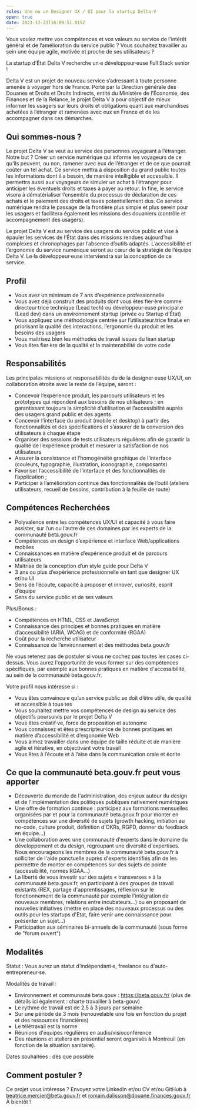 ```yaml
---
roles: Une ou un Designer UX / UI pour la startup Delta-V
open: true
date: 2021-12-23T16:09:51.015Z
---
```

Vous voulez mettre vos compétences et vos valeurs au service de l’intérêt général et de l’amélioration du service public ? Vous souhaitez travailler au sein une équipe agile, motivée et proche de ses utilisateurs ?

La startup d’État Delta V recherche un·e développeur·euse Full Stack senior !

Delta V est un projet de nouveau service s’adressant à toute personne amenée à voyager hors de France. Porté par la Direction générale des Douanes et Droits et Droits Indirects, entité du Ministère de l’Économie, des Finances et de la Relance, le projet Delta V a pour objectif de mieux informer les usagers sur leurs droits et obligations quant aux marchandises achetées à l’étranger et ramenées avec eux en France et de les accompagner dans ces démarches.

## Qui sommes-nous ?
Le projet Delta V se veut au service des personnes voyageant à l’étranger. 
Notre but ? Créer un service numérique qui informe les voyageurs de ce qu’ils peuvent, ou non, ramener avec eux de l’étranger et de ce que pourrait coûter un tel achat. 
Ce service mettra à disposition du grand public toutes les informations dont il a besoin, de manière intelligible et accessible. Il permettra aussi aux voyageurs de simuler un achat à l’étranger pour anticiper les éventuels droits et taxes à payer au retour. 
In fine, le service visera à dématérialiser l’ensemble du processus de déclaration de ces achats et le paiement des droits et taxes potentiellement dus. Ce service numérique rendra le passage de la frontière plus simple et plus serein pour les usagers et facilitera également les missions des douaniers (contrôle et accompagnement des usagers).

Le projet Delta V est au service des usagers du service public et vise à épauler les services de l’État dans des missions rendues aujourd’hui complexes et chronophages par l’absence d’outils adaptés. L’accessibilité et l’ergonomie du service numérique seront au cœur de la stratégie de l’équipe Delta V. Le·la développeur·euse interviendra sur la conception de ce service.

## Profil
- Vous avez un minimum de 7 ans d’expérience professionnelle
- Vous avez déjà construit des produits dont vous êtes fier·ère comme directeur·trice technique (Lead tech) ou développeur·euse principal.e  (Lead dev) dans un environnement startup (privée ou Startup d'État)
- Vous appliquez une méthodologie centrée sur l’utilisateur.trice final.e en priorisant la qualité des interactions, l’ergonomie du produit et les besoins des usagers
- Vous maitrisez bien les méthodes de travail issues du lean startup
- Vous êtes fier·ère de la qualité et la maintenabilité de votre code 

## Responsabilités

Les principales missions et responsabilités du·de la designer·euse UX/UI, en collaboration étroite avec le reste de l’équipe, seront :
- Concevoir l’expérience produit, les parcours utilisateurs et les prototypes qui répondent aux besoins de nos utilisateurs ; en garantissant toujours la simplicité d’utilisation et l’accessibilité auprès des usagers grand public et des agents
- Concevoir l’interface du produit (mobile et desktop) à partir des fonctionnalités et des spécifications et s’assurer de la conversion des utilisateurs à chaque étape
- Organiser des sessions de tests utilisateurs régulières afin de garantir la qualité de l’expérience produit et mesurer la satisfaction de nos utilisateurs
- Assurer la consistance et l’homogénéité graphique de l’interface (couleurs, typographie, illustration, iconographie, composants)
- Favoriser l’accessibilité de l’interface et des fonctionnalités de l’application ;
- Participer à l’amélioration continue des fonctionnalités de l’outil (ateliers utilisateurs, recueil de besoins, contribution à la feuille de route)

## Compétences Recherchées

- Polyvalence entre les compétences UX/UI et capacité à vous faire assister, sur l’un ou l’autre de ces domaines par les experts de la communauté beta.gouv.fr
- Compétences en design d’expérience et interface Web/applications mobiles
- Connaissances en matière d’expérience produit et de parcours utilisateurs
- Maîtrise de la conception d’un style guide pour Delta V
- 3 ans ou plus d’expérience professionnelle en tant que designer UX et/ou UI
- Sens de l’écoute, capacité à proposer et innover, curiosité, esprit d’équipe
- Sens du service public et de ses valeurs

Plus/Bonus :
-	Compétences en HTML, CSS et JavaScript
-	Connaissance des principes et bonnes pratiques en matière d’accessibilité (ARIA, WCAG) et de conformité (RGAA)
-	Goût pour la recherche utilisateur
-	Connaissance de l’environnement et des méthodes beta.gouv.fr

Ne vous retenez pas de postuler si vous ne cochez pas toutes les cases ci-dessus. Vous aurez l'opportunité de vous former sur des compétences spécifiques, par exemple aux bonnes pratiques en matière d'accessibilité, au sein de la communauté beta.gouv.fr.

Votre profil nous intéresse si :
-	Vous êtes convaincu·e qu’un service public se doit d’être utile, de qualité et accessible à tous·tes
-	Vous souhaitez mettre vos compétences de design au service des objectifs poursuivis par le projet Delta V
-	Vous êtes créatif·ve, force de proposition et autonome
-	Vous connaissez et êtes prescripteur·ice de bonnes pratiques en matière d’accessibilité et d’ergonomie Web
-	Vous aimez travailler dans une équipe de taille réduite et de manière agile et itérative, en objectivant votre travail
-	Vous êtes à l’écoute et à l’aise dans la communication orale et écrite

## Ce que la communauté beta.gouv.fr peut vous apporter
- Découverte du monde de l'administration, des enjeux autour du design et de l'implémentation des politiques publiques nativement numériques
- Une offre de formation continue : participez aux formations mensuelles organisées par et pour la communauté beta.gouv.fr pour monter en compétences sur une diversité de sujets (growth hacking, initiation au no-code, culture produit, définition d'OKRs, RGPD, donner du feedback en équipe…) 
- Une collaboration avec une communauté d'experts dans le domaine du développement et du design, regroupant une diversité d'expertises. Nous encourageons les membres de la communauté beta.gouv.fr à solliciter de l'aide ponctuelle auprès d'experts identifiés afin de les permettre de monter en compétences sur des sujets de pointe (accessibilité, normes RGAA…) 
- La liberté de vous investir sur des sujets « transverses » à la communauté beta.gouv.fr, en participant à des groupes de travail existants (REX, partage d'apprentissages, réflexion sur le fonctionnement de la communauté par exemple l'intégration de nouveaux membres, relations entre incubateurs…) ou en proposant de nouvelles initiatives (mettre en place des nouveaux processus ou des outils pour les startups d'Etat, faire venir une connaissance pour présenter un sujet…) 
- Participation aux séminaires bi-annuels de la communauté (sous forme de "forum ouvert")

## Modalités

Statut : Vous aurez un statut d’indépendant·e, freelance ou d'auto-entrepreneur·se.

Modalités de travail :
- Environnement et communauté beta.gouv : https://beta.gouv.fr/ (plus de détails ici également : charte travailler à beta-gouv)
- Le rythme de travail est de 2,5 à 3 jours par semaine
- Sur une période de 3 mois (renouvelable une fois en fonction du projet et des ressources financières)
- Le télétravail est la norme
- Réunions d'équipes régulières en audio/visioconférence
- Des réunions et ateliers en présentiel seront organisés à Montreuil (en fonction de la situation sanitaire).

Dates souhaitées : dès que possible

## Comment postuler ?

Ce projet vous intéresse ? Envoyez votre LinkedIn et/ou CV et/ou GitHub à beatrice.mercier@beta.gouv.fr et romain.dalisson@douane.finances.gouv.fr 
À bientôt !
 
